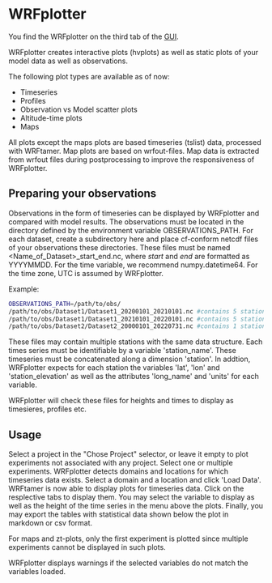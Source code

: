 # WRFplotter

You find the WRFplotter on the third tab of the [GUI](GUI.md).

WRFplotter creates interactive plots (hvplots) as well as static plots of your model data as well as observations.

The following plot types are available as of now:
- Timeseries
- Profiles
- Observation vs Model scatter plots
- Altitude-time plots
- Maps

All plots except the maps plots are based timeseries (tslist) data, processed with WRFtamer. Map plots are based on
wrfout-files. Map data is extracted from wrfout files during postprocessing to improve the responsiveness of WRFplotter.

## Preparing your observations

Observations in the form of timeseries can be displayed by WRFplotter and compared with model results. The observations
must be located in the directory defined by the environment variable OBSERVATIONS_PATH. For each dataset, create a 
subdirectory here and place cf-conform netcdf files of your observations these directories. These files must be named
<Name_of_Dataset>_start_end.nc, where *start* and *end* are formatted as YYYYMMDD. For the time variable, we recommend
numpy.datetime64. For the time zone, UTC is assumed by WRFplotter.

Example:
```bash
OBSERVATIONS_PATH=/path/to/obs/
/path/to/obs/Dataset1/Dataset1_20200101_20210101.nc #contains 5 stations
/path/to/obs/Dataset1/Dataset1_20210101_20220101.nc #contains 5 stations
/path/to/obs/Dataset2/Dataset2_20000101_20220731.nc #contains 1 station
```

These files may contain multiple stations with the same data structure. Each times series must be identifiable by a 
variable 'station_name'. These timeseries must be concatenated along a dimension 'station'. In addtion, WRFplotter 
expects for each station the variables 'lat', 'lon' and 'station_elevation' as well as the attributes 'long_name' and 
'units' for each variable.

WRFplotter will check these files for heights and times to display as timesieres, profiles etc.

## Usage

Select a project in the "Chose Project" selector, or leave it empty to plot experiments not associated with any project.
Select one or multiple experiments. WRFplotter detects domains and locations for which timeseries data exists. Select
a domain and a location and click 'Load Data'. WRFtamer is now able to display plots for timeseries data. Click on the 
resplective tabs to display them. You may select the variable to display as well as the height of the time series in 
the menu above the plots. Finally, you may export the tables with statistical data shown below the plot in markdown or
csv format.

For maps and zt-plots, only the first experiment is plotted since multiple experiments cannot be displayed in such
plots.

WRFplotter displays warnings if the selected variables do not match the variables loaded. 


